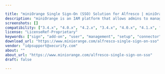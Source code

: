 ```yaml
---

title: "miniOrange Single Sign-On (SSO) Solution for Alfresco | miniOrange SSO"
description: "miniOrange is an IAM platform that allows admins to manage users and provide SSO & MFA into various platforms/applications like Alfresco. miniOrange provides secure access to Alfresco for enterprises and full control over access to Alfresco application. With this service, you need only one password for all your web & SaaS apps, including Alfresco. With the help of the given guide, you can configure SSO into Alfresco easily - https://www.miniorange.com/alfresco-single-sign-on-sso Benefits of the App: Continuous & seamless access to the Alfresco through users' existing accounts. No need to maintain separate sets of credentials for logging in to the Alfresco."
screenshots: []
compatibility: ["3.4.x", "4.0.x", "4.2.x", "3.4.x", "4.0.x", "4.1.x", "4.2.x"]
license: "LicenseRef-Proprietary"
keywords: ["sign", "add-on", "user", "management", "setup", "connector", "integration", "Sso"]
download_url: "https://www.miniorange.com/alfresco-single-sign-on-sso"
vendor: "idpsupport@xecurify.com"
about: ""
about_url: "https://www.miniorange.com/alfresco-single-sign-on-sso"
draft: false

---
```

